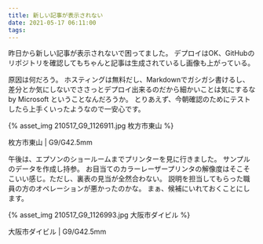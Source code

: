 ```yaml
---
title: 新しい記事が表示されない
date: 2021-05-17 06:11:00
tags:
---
```


昨日から新しい記事が表示されないで困ってました。
デプロイはOK、GitHubのリポジトリを確認してもちゃんと記事は生成されているし画像も上がっている。

原因は何だろう。
ホスティングは無料だし、Markdownでガシガシ書けるし、差分とか気にしないでささっとデプロイ出来るのだから細かいことは気にするな by Microsoft ということなんだろうか。
とりあえず、今朝確認のためにテストしたら上手くいったようなので一安心です。

{% asset_img 210517_G9_1126911.jpg 枚方市東山 %}

枚方市東山 | G9/G42.5mm

午後は、エプソンのショールームまでプリンターを見に行きました。
サンプルのデータを作成し持参。
お目当てのカラーレーザープリンタの解像度はそこそこいい感じ。ただし、裏表の見当が全然合わない。
説明を担当してもらった職員の方のオペレーションが悪かったのかな。
まぁ、候補にいれておくことにします。

{% asset_img 210517_G9_1126993.jpg 大阪市ダイビル %}

大阪市ダイビル | G9/G42.5mm

